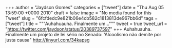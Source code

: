 
+++
author = "Jaydson Gomes"
categories = ["tweet"]
date = "Thu Aug 05 13:59:00 +0000 2010"
draft = false
image = "No media found for this Tweet"
slug = "6fcfdedc9e821b06e4cb582c1813813de967bb6d"
tags = ["tweet"]
title = """Auhahuauha. Finalmente um..."""
tweet = true
tweet_url = "https://twitter.com/jaydson/status/20389737597"
+++
Auhahuauha. Finalmente um projeto de lei sério no Senado: 'Alcoolismo não demite por justa causa" http://tinyurl.com/34kapsg

